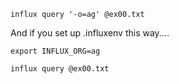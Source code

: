 
```
influx query '-o=ag' @ex00.txt
```

And if you set up .influxenv this way....

```
export INFLUX_ORG=ag
```

```
influx query @ex00.txt
```
